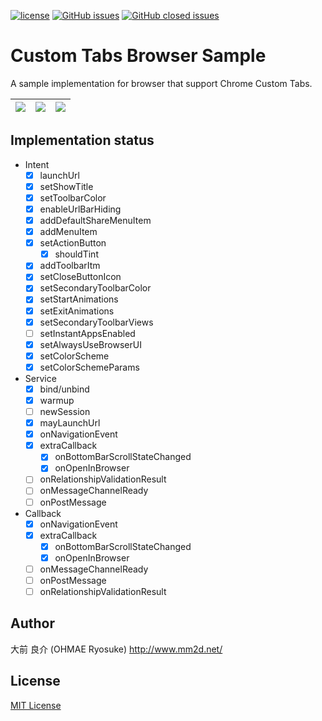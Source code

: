 [![license](https://img.shields.io/github/license/ohmae/dev-tabs-browser.svg)](./LICENSE)
[![GitHub issues](https://img.shields.io/github/issues/ohmae/dev-tabs-browser.svg)](https://github.com/ohmae/dev-tabs-browser/issues)
[![GitHub closed issues](https://img.shields.io/github/issues-closed/ohmae/dev-tabs-browser.svg)](https://github.com/ohmae/dev-tabs-browser/issues?q=is%3Aissue+is%3Aclosed)
# Custom Tabs Browser Sample

A sample implementation for browser that support Chrome Custom Tabs.

|![](readme/screenshot1.gif)|![](readme/screenshot2.gif)|![](readme/screenshot3.gif)|
|-|-|-|

## Implementation status

- Intent
  - [x] launchUrl
  - [x] setShowTitle
  - [x] setToolbarColor
  - [x] enableUrlBarHiding
  - [x] addDefaultShareMenuItem
  - [x] addMenuItem
  - [x] setActionButton
    - [x] shouldTint
  - [x] addToolbarItm
  - [x] setCloseButtonIcon
  - [x] setSecondaryToolbarColor
  - [x] setStartAnimations
  - [x] setExitAnimations
  - [x] setSecondaryToolbarViews
  - [ ] setInstantAppsEnabled
  - [x] setAlwaysUseBrowserUI
  - [x] setColorScheme
  - [x] setColorSchemeParams
- Service
  - [x] bind/unbind
  - [x] warmup
  - [ ] newSession
  - [x] mayLaunchUrl
  - [x] onNavigationEvent
  - [x] extraCallback
    - [x] onBottomBarScrollStateChanged
    - [x] onOpenInBrowser
  - [ ] onRelationshipValidationResult
  - [ ] onMessageChannelReady
  - [ ] onPostMessage
- Callback
  - [x] onNavigationEvent
  - [x] extraCallback
    - [x] onBottomBarScrollStateChanged
    - [x] onOpenInBrowser
  - [ ] onMessageChannelReady
  - [ ] onPostMessage
  - [ ] onRelationshipValidationResult

## Author
大前 良介 (OHMAE Ryosuke)
http://www.mm2d.net/

## License
[MIT License](./LICENSE)
